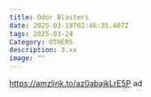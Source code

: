 ```yaml
---
title: Odor Blasters
date: 2025-03-19T02:46:35.407Z
tags: 2025-03-24
Category: OTHERS
description: 3.xx
image: ""
---
```

https://amzlink.to/az0abajkLrE5P   ad
